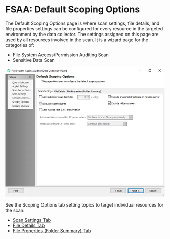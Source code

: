 # FSAA: Default Scoping Options

The Default Scoping Options page is where scan settings, file details, and file properties settings
can be configured for every resource in the targeted environment by the data collector. The settings
assigned on this page are used by all resources involved in the scan. It is a wizard page for the
categories of:

- File System Access/Permission Auditing Scan
- Sensitive Data Scan

![FSAA Data Collector Wizard Default Scoping Options page](../../../../../../static/img/product_docs/accessanalyzer/enterpriseauditor/admin/datacollector/fsaa/scansettings.webp)

See the Scoping Options tab setting topics to target individual resources for the scan:

- [Scan Settings Tab](defaultscopingoptions/scansettings.md)
- [File Details Tab](defaultscopingoptions/filedetails.md)
- [File Properties (Folder Summary) Tab](defaultscopingoptions/fileproperties.md)
